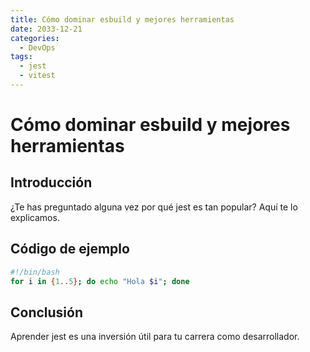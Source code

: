 ```yaml
---
title: Cómo dominar esbuild y mejores herramientas
date: 2033-12-21
categories:
  - DevOps
tags:
  - jest
  - vitest
---
```


# Cómo dominar esbuild y mejores herramientas

## Introducción

¿Te has preguntado alguna vez por qué jest es tan popular? Aquí te lo explicamos.

## Código de ejemplo

```bash
#!/bin/bash
for i in {1..5}; do echo "Hola $i"; done
```

## Conclusión

Aprender jest es una inversión útil para tu carrera como desarrollador.